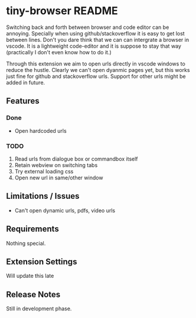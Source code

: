 # tiny-browser README

Switching back and forth between browser and code editor can be annoying. Specially when using github/stackoverflow it is easy to
get lost between lines. Don't you dare think that we can can intergrate a browser in vscode. It is a lightweight code-editor and 
it is suppose to stay that way (practically I don't even know how to do it.)

Through this extension we aim to open urls directly in vscode windows to reduce the hustle. Clearly we can't open dyanmic pages yet, 
but this works just fine for github and stackoverflow urls. Support for other urls might be added in future.

## Features

### Done
* Open hardcoded urls

### TODO

1. Read urls from dialogue box or commandbox itself
2. Retain webview on switching tabs
3. Try external loading css
4. Open new url in same/other window

## Limitations / Issues

* Can't open dynamic urls, pdfs, video urls

## Requirements

Nothing special.

## Extension Settings

Will update this late
<!-- Include if your extension adds any VS Code settings through the `contributes.configuration` extension point.

For example:

This extension contributes the following settings:

* `myExtension.enable`: enable/disable this extension
* `myExtension.thing`: set to `blah` to do something -->

<!-- ## Known Issues

* first
* second
* third -->


## Release Notes

Still in development phase.
<!-- 
### 1.0.0

Initial release of tiny-browser

### 1.0.1

Fixed issue #.

### 1.1.0

Added features X, Y, and Z. -->

